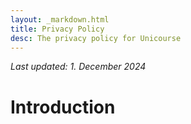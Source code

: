 ```yaml
---
layout: _markdown.html
title: Privacy Policy
desc: The privacy policy for Unicourse
---
```

*Last updated: 1. December 2024*

# Introduction
